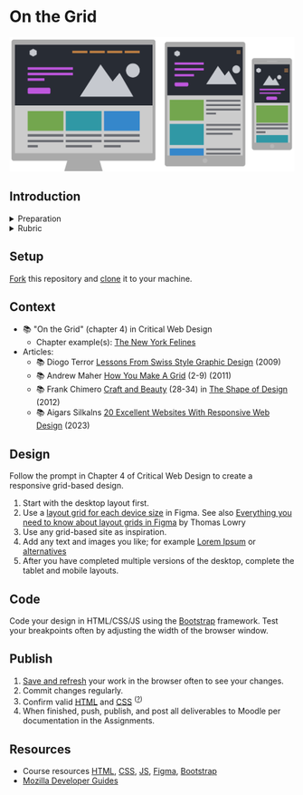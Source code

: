
# On the Grid 

<img src="assets/img/4.0-responsive-breakpoints-color-clear.png"> 
<small></small>   





## Introduction



<!-- 
<details>
<summary>Learning Objectives</summary>

Students who complete this assignment will be able to:

- Compare [Dunne and Raby's A/B columns](assets/img/dunn-raby-a-b.png) e.g. critical design vs. commercial design
- Identify aspects of an organization's brand and identity including logo, wordmark, and logo lockup.
- Design a web page in Figma
- Demonstrate how to use @font-face and online type services like Google Fonts to style text in a web page.
- Implement a click event listener in Javascript.

</details> -->


<details>
<summary>Preparation</summary>

Complete the following to prepare for this assignment: 

- Chapter 4 of Critical Web Design
- Course content listed on the schedule

</details>


<details>
<summary>Rubric</summary>
See Moodle.
</details>




## Setup

[Fork](https://docs.github.com/en/get-started/quickstart/fork-a-repo#forking-a-repository) this repository and [clone](https://docs.github.com/en/get-started/quickstart/fork-a-repo#cloning-your-forked-repository) it to your machine.


## Context

- 📚 "On the Grid" (chapter 4) in Critical Web Design
    - Chapter example(s): [The New York Felines](https://omundy.github.io/critical-web-design-book/04-on-the-grid/examples/the-new-york-felines/)
- Articles:
    - 📚 Diogo Terror [Lessons From Swiss Style Graphic Design](http://www.smashingmagazine.com/2009/07/17/lessons-from-swiss-style-graphic-design/) (2009) 
    - 📚 Andrew Maher [How You Make A Grid](https://kupdf.net/download/grid-design-for-graphic-designers-by-andrew-maher_58f4a3f0dc0d60a14ada97de_pdf) (2-9) (2011)
    - 📚 Frank Chimero [Craft and Beauty](https://shapeofdesignbook.com/chapters/02-craft-and-beauty/) (28-34) in [The Shape of Design](https://shapeofdesignbook.com/) (2012)
    - 📚 Aigars Silkalns [20 Excellent Websites With Responsive Web Design](https://colorlib.com/wp/responsive-web-design/) (2023)



## Design

Follow the prompt in Chapter 4 of Critical Web Design to create a responsive grid-based design. 

1. Start with the desktop layout first. 
1. Use a [layout grid for each device size](https://help.figma.com/hc/en-us/articles/360040450513-Create-layout-grids-with-grids-columns-and-rows) in Figma. See also [Everything you need to know about layout grids in Figma](https://www.figma.com/best-practices/everything-you-need-to-know-about-layout-grids/) by Thomas Lowry
1. Use any grid-based site as inspiration. 
1. Add any text and images you like; for example [Lorem Ipsum](https://loremipsum.io/) or [alternatives](https://www.justinmind.com/blog/awesome-lorem-ipsum-alternatives/)
1. After you have completed multiple versions of the desktop, complete the tablet and mobile layouts. 


## Code

Code your design in HTML/CSS/JS using the [Bootstrap](https://getbootstrap.com) framework. Test your breakpoints often by adjusting the width of the browser window.



## Publish

1. [Save and refresh](https://github.com/omundy/learn-computing/blob/main/topics/keyboard-shortcuts.md#web-development-edit-save-refresh-loop) your work in the browser often to see your changes.
1. Commit changes regularly.
1. Confirm valid [HTML](https://validator.w3.org/) and [CSS](https://jigsaw.w3.org/css-validator/) <sup>([?](https://github.com/omundy/dig245-critical-web-design/blob/main/topics/html-css/css.md#css-validation))</sup>
1. When finished, push, publish, and post all deliverables to Moodle per documentation in the Assignments.


## Resources

- Course resources [HTML](https://github.com/omundy/dig245-critical-web-design/blob/main/topics/html-css/html.md), [CSS](https://github.com/omundy/dig245-critical-web-design/blob/main/topics/html-css/css.md), [JS](https://github.com/omundy/dig245-critical-web-design/blob/main/topics/javascript/javascript.md), [Figma](https://github.com/omundy/dig245-critical-web-design#figma), [Bootstrap](https://github.com/omundy/dig245-critical-web-design#bootstrap)
- [Mozilla Developer Guides](https://developer.mozilla.org/en-US/docs/Web/Guide)


